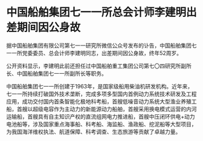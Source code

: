 # 中国船舶集团七一一所总会计师李建明出差期间因公身故

据中国船舶集团有限公司第七一一研究所微信公众号发布的讣告，中国船舶集团七一一所党委委员、总会计师李建明同志，出差期间因公身故，终年52周岁。

公开资料显示，李建明此前还担任过中国船舶重工集团公司第七〇四研究所副所长、中国船舶集团七一一所副所长等职务。

中国船舶集团七一一所创建于1963年，是国家级船用柴油机研发机构。近年来，七一一所持续打破国外技术垄断，完成多项多型国内首例动力系统技术研发及工程应用，成功交付国内首条智能化极地科考船，首艘低噪音动力系统大型渔业养殖工船，首艘以超级电容作为主动力的新能源动力船舶，首艘采用换电模式运营的内河运输船，首艘具有自主知识产权的直流组网电力推进船，首艘中压闭环供电+动力电池船等，涉及国家重点海事船、科考船、海监船、渔政船、挖泥船等大型项目，为我国海洋维权执法、航道保障、科考调查、生态旅游等贡献了卓越力量。

